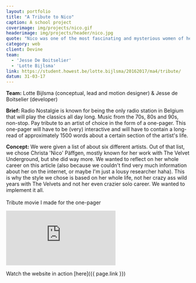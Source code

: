 ```yaml
---
layout: portfolio
title: "A Tribute to Nico"
caption: A school project
coverimage: img/projects/nico.gif
headerimage: img/projects/header/nico.jpg
quote: "Nico was one of the most fascinating and mysterious women of her time."
category: web
client: Devine
team:
  - 'Jesse De Boitselier'
  - 'Lotte Bijlsma'
link: https://student.howest.be/lotte.bijlsma/20162017/ma4/tribute/
datum: 31-03-17
---
```


**Team:** Lotte Bijlsma (conceptual, lead and motion designer) & Jesse de Boitselier (developer)

**Brief:** Radio Nostalgie is known for being the only radio station in Belgium that will play the classics all day long. Music from the 70s, 80s and 90s, non-stop. Pay tribute to an artist of choice in the form of a one-pager. This one-pager will have to be (very) interactive and will have to contain a long-read of approximately 1500 words about a certain section of the artist's life.

**Concept:** We were given a list of about six different artists. Out of that list, we chose Christa 'Nico' Päffgen, mostly known for her work with The Velvet Underground, but she did way more. We wanted to reflect on her whole career on this article (also because we couldn't find very much information about her on the internet, or maybe I'm just a lousy researcher haha). This is why the style we chose is based on her whole life, not her crazy ass wild years with The Velvets and not her even crazier solo career. We wanted to implement it all.
<br/>
<br/>
Tribute movie I made for the one-pager
<br/>
<iframe class="vimeo" src="https://player.vimeo.com/video/210906100" frameborder="0" webkitallowfullscreen mozallowfullscreen allowfullscreen></iframe>


Watch the website in action [here]({{ page.link }})
